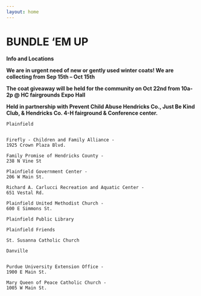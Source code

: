 ```yaml
---
layout: home
---
```

# BUNDLE ‘EM UP

**Info and Locations**

**We are in urgent need of new or gently used winter coats!  We are collecting from Sep 15th – Oct 15th**

**The coat giveaway will be held for the community on Oct 22nd from 10a-2p @ HC fairgrounds Expo Hall**

**Held in partnership with Prevent Child Abuse Hendricks Co., Just Be Kind Club, & Hendricks Co. 4-H fairground & Conference center.**






````
Plainfield


Firefly - Children and Family Alliance - 
1925 Crown Plaza Blvd.

Family Promise of Hendricks County - 
238 N Vine St

Plainfield Government Center - 
206 W Main St.

Richard A. Carlucci Recreation and Aquatic Center -
651 Vestal Rd.

Plainfield United Methodist Church - 
600 E Simmons St.

Plainfield Public Library

Plainfield Friends

St. Susanna Catholic Church
````


````
Danville


Purdue University Extension Office - 
1900 E Main St.

Mary Queen of Peace Catholic Church - 
1005 W Main St.
````